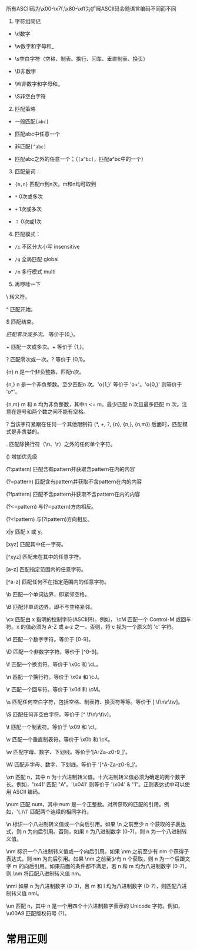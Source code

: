 
所有ASCII码为\x00-\x7f,\x80-\xff为扩展ASCII码会随语言编码不同而不同

1. 字符组简记

-  \d数字

-  \w数字和字母和_

- \s空白字符（空格、制表、换行、回车、垂直制表、换页）

-  \D非数字

- \W非数字和字母和_

- \S非空白字符

2. 匹配策略

-  一般匹配`[abc]`

-  匹配abc中任意一个

- 非匹配`[^abc]`

-  匹配abc之外的任意一个；（`[a^bc]`，匹配a^bc中的一个）

3. 匹配量词：

- `{m,n}`  匹配m到n次，m和n均可取到

- `*`   0次或多次

- `+`   1次或多次

- `？`   0次或1次

4. 匹配模式：

- `/i`  不区分大小写 insensitive

- `/g`  全局匹配 global

- `/m`  多行模式 multi

5. 再啰嗦一下

\   转义符。

^   匹配开始。

$   匹配结束。

*匹配零次或多次。* 等价于{0,}。

\+ 匹配一次或多次。+ 等价于 {1,}。

? 匹配零次或一次。? 等价于 {0,1}。

{n} n 是一个非负整数。匹配n次。

{n,}  n 是一个非负整数。至少匹配n 次。'o{1,}' 等价于 'o+'。'o{0,}' 则等价于 'o*'。

{n,m}  m 和 n 均为非负整数，其中n <= m。最少匹配 n 次且最多匹配 m 次。注意在逗号和两个数之间不能有空格。

? 当该字符紧跟在任何一个其他限制符 (*, +, ?, {n}, {n,}, {n,m}) 后面时，匹配模式是非贪婪的。

. 匹配除换行符（\n、\r）之外的任何单个字符。

()  增加优先级

(?:pattern) 匹配含有pattern并获取含pattern在内的内容

(?=pattern) 匹配含有pattern并获取不含pattern在内的内容

(?!pattern) 匹配不含pattern并获取不含pattern在内的内容

(?<=pattern) 与(?=pattern)方向相反。

(?<!pattern) 与(?!pattern)方向相反。

x|y   匹配 x 或 y。

[xyz]     匹配其中任一字符。

[^xyz] 匹配未在其中的任意字符。

[a-z]   匹配指定范围内的任意字符。

[^a-z] 匹配任何不在指定范围内的任意字符。

\b     匹配一个单词边界，即紧邻空格。

\B   匹配非单词边界。即不与空格紧邻。

\cx   匹配由 x 指明的控制字符(ASCII码)。例如， \cM 匹配一个 Control-M 或回车符。x 的值必须为 A-Z 或 a-z 之一。否则，将 c 视为一个原义的 'c' 字符。

\d 匹配一个数字字符。等价于 [0-9]。

\D 匹配一个非数字字符。等价于 [^0-9]。

\f 匹配一个换页符。等价于 \x0c 和 \cL。

\n 匹配一个换行符。等价于 \x0a 和 \cJ。

\r 匹配一个回车符。等价于 \x0d 和 \cM。

\s 匹配任何空白字符，包括空格、制表符、换页符等等。等价于 [ \f\n\r\t\v]。

\S 匹配任何非空白字符。等价于 [^ \f\n\r\t\v]。

\t 匹配一个制表符。等价于 \x09 和 \cI。

\v 匹配一个垂直制表符。等价于 \x0b 和 \cK。

\w 匹配字母、数字、下划线。等价于'[A-Za-z0-9_]'。

\W 匹配非字母、数字、下划线。等价于 '[^A-Za-z0-9_]'。

\xn 匹配 n，其中 n 为十六进制转义值。十六进制转义值必须为确定的两个数字长。例如，'\x41' 匹配 "A"。'\x041' 则等价于 '\x04' & "1"。正则表达式中可以使用 ASCII 编码。

\num 匹配 num，其中 num 是一个正整数。对所获取的匹配的引用。例如，'(.)\1' 匹配两个连续的相同字符。

\n 标识一个八进制转义值或一个向后引用。如果 \n 之前至少 n 个获取的子表达式，则 n 为向后引用。否则，如果 n 为八进制数字 (0-7)，则 n 为一个八进制转义值。

\nm 标识一个八进制转义值或一个向后引用。如果 \nm 之前至少有 nm 个获得子表达式，则 nm 为向后引用。如果 \nm 之前至少有 n 个获取，则 n 为一个后跟文字 m 的向后引用。如果前面的条件都不满足，若 n 和 m 均为八进制数字 (0-7)，则 \nm 将匹配八进制转义值 nm。

\nml 如果 n 为八进制数字 (0-3)，且 m 和 l 均为八进制数字 (0-7)，则匹配八进制转义值 nml。

\un 匹配 n，其中 n 是一个用四个十六进制数字表示的 Unicode 字符。例如， \u00A9 匹配版权符号 (?)。

# 常用正则
